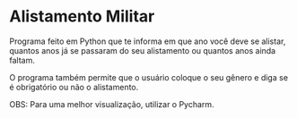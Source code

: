 # Alistamento Militar
 Programa feito em Python que te informa em que ano você deve se alistar, quantos anos já se passaram do seu alistamento ou quantos anos ainda faltam.

 O programa também permite que o usuário coloque o seu gênero e diga se é obrigatório ou não o alistamento.

OBS: Para uma melhor visualização, utilizar o Pycharm.
